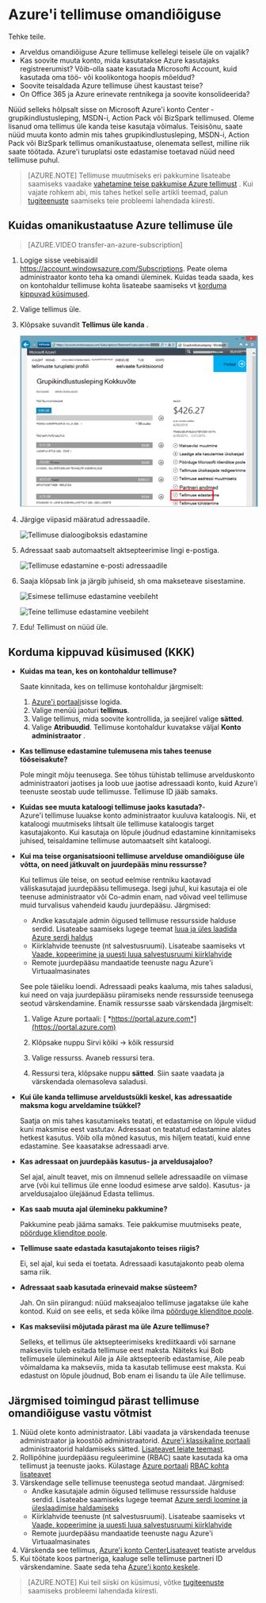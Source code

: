 <properties
   pageTitle="Azure'i tellimuse omandiõiguse | Microsoft Azure'i"
   description="Edastamiseks Azure tellimuse mõnele teisele kasutajale, ja mõned korduma kippuvad küsimused (KKK) protsess"
   services=""
   documentationCenter=""
   authors="genlin"
   manager="stevenpo"
   editor=""
   tags="billing,top-support-issue"/>

<tags
   ms.service="billing"
   ms.workload="na"
   ms.tgt_pltfrm="na"
   ms.devlang="na"
   ms.topic="article"
   ms.date="10/10/2016"
   ms.author="genli"/>

# <a name="transferring-ownership-of-an-azure-subscription"></a>Azure'i tellimuse omandiõiguse

Tehke teile.

- Arveldus omandiõiguse Azure tellimuse kellelegi teisele üle on vajalik?
- Kas soovite muuta konto, mida kasutatakse Azure kasutajaks registreerumist? Võib-olla saate kasutada Microsofti Account, kuid kasutada oma töö- või koolikontoga hoopis mõeldud?
- Soovite teisaldada Azure tellimuse ühest kaustast teise?
- On Office 365 ja Azure erinevate rentnikega ja soovite konsolideerida?

Nüüd selleks hõlpsalt sisse on Microsoft Azure'i konto Center - grupikindlustusleping, MSDN-i, Action Pack või BizSpark tellimused.  Oleme lisanud oma tellimus üle kanda teise kasutaja võimalus. Teisisõnu, saate nüüd muuta konto admin mis tahes grupikindlustusleping, MSDN-i, Action Pack või BizSpark tellimus omanikustaatuse, olenemata sellest, milline riik saate töötada. Azure'i turuplatsi oste edastamise toetavad nüüd need tellimuse puhul.

> [AZURE.NOTE] Tellimuse muutmiseks eri pakkumine lisateabe saamiseks vaadake [vahetamine teise pakkumise Azure tellimust](billing-how-to-switch-azure-offer.md) . Kui vajate rohkem abi, mis tahes hetkel selle artikli teemad, palun [tugiteenuste](https://portal.azure.com/?#blade/Microsoft_Azure_Support/HelpAndSupportBlade) saamiseks teie probleemi lahendada kiiresti.

## <a name="how-to-transfer-ownership-of-an-azure-subscription"></a>Kuidas omanikustaatuse Azure tellimuse üle

> [AZURE.VIDEO transfer-an-azure-subscription]

1.  Logige sisse veebisaidil <https://account.windowsazure.com/Subscriptions>. Peate olema administraator konto teha ka omandi üleminek. Kuidas teada saada, kes on kontohaldur tellimuse kohta lisateabe saamiseks vt [korduma kippuvad küsimused](#faq).

2.  Valige tellimus üle.

3.  Klõpsake suvandit **Tellimus üle kanda** .

    ![Azure'i konto tellimused menüü](./media/billing-subscription-transfer/image1.png)

4.  Järgige viipasid määratud adressaadile.

    ![Tellimuse dialoogiboksis edastamine](./media/billing-subscription-transfer/image2.PNG)

5.  Adressaat saab automaatselt aktsepteerimise lingi e-postiga.

    ![Tellimuse edastamine e-posti adressaadile](./media/billing-subscription-transfer/image3.png)

6.  Saaja klõpsab link ja järgib juhiseid, sh oma makseteave sisestamine.

    ![Esimese tellimuse edastamine veebileht](./media/billing-subscription-transfer/image4.png)

    ![Teine tellimuse edastamine veebileht](./media/billing-subscription-transfer/image5.png)

7. Edu! Tellimust on nüüd üle.

<a id="faq"></a>
## <a name="frequently-asked-questions-faq"></a>Korduma kippuvad küsimused (KKK)

-   **Kuidas ma tean, kes on kontohaldur tellimuse?**

    Saate kinnitada, kes on tellimuse kontohaldur järgmiselt:

    1. [Azure'i portaali](https://portal.azure.com)sisse logida.
    2. Valige menüü jaoturi **tellimus**.
    3. Valige tellimus, mida soovite kontrollida, ja seejärel valige **sätted**.
    4. Valige **Atribuudid**. Tellimuse kontohaldur kuvatakse väljal **Konto administraator** .  

-   **Kas tellimuse edastamine tulemusena mis tahes teenuse tööseisakute?**

    Pole mingit mõju teenusega. See tõhus tühistab tellimuse arvelduskonto administraatori jaotises ja loob uue jaotise adressaadi konto, kuid Azure'i teenuste seostab uude tellimusse. Tellimuse ID jääb samaks.

-   **Kuidas see muuta kataloogi tellimuse jaoks kasutada?**-   
    Azure'i tellimuse luuakse konto administraator kuuluva kataloogis. Nii, et kataloogi muutmiseks lihtsalt üle tellimuse kataloogis target kasutajakonto. Kui kasutaja on lõpule jõudnud edastamine kinnitamiseks juhised, teisaldamine tellimuse automaatselt siht kataloogi.

-   **Kui ma teise organisatsiooni tellimuse arvelduse omandiõiguse üle võtta, on need jätkuvalt on juurdepääs minu ressursse?**

    Kui tellimus üle teise, on seotud eelmise rentniku kaotavad väliskasutajad juurdepääsu tellimusega. Isegi juhul, kui kasutaja ei ole teenuse administraator või Co-admin enam, nad võivad veel tellimuse muid turvalisus vahendeid kaudu juurdepääsu. Järgmised:
    - Andke kasutajale admin õigused tellimuse ressursside halduse serdid. Lisateabe saamiseks lugege teemat [luua ja üles laadida Azure serdi haldus](https://msdn.microsoft.com/library/azure/gg551722.aspx)
    -   Kiirklahvide teenuste (nt salvestusruumi). Lisateabe saamiseks vt [Vaade, kopeerimine ja uuesti luua salvestusruumi kiirklahvide](storage-create-storage-account.md#view-copy-and-regenerate-storage-access-keys)
    -   Remote juurdepääsu mandaatide teenuste nagu Azure'i Virtuaalmasinates

    See pole täieliku loendi. Adressaadi peaks kaaluma, mis tahes saladusi, kui need on vaja juurdepääsu piiramiseks nende ressursside teenusega seotud värskendamine. Enamik ressursse saab värskendada järgmiselt:

    1.   Valige Azure portaali: [ *https://portal.azure.com*](https://portal.azure.com)

    2.    Klõpsake nuppu Sirvi kõiki -&gt; kõik ressursid

    3.    Valige ressurss. Avaneb ressursi tera.

    4.    Ressursi tera, klõpsake nuppu **sätted**. Siin saate vaadata ja värskendada olemasoleva saladusi.


-   **Kui üle kanda tellimuse arveldustsükli keskel, kas adressaatide maksma kogu arveldamine tsükkel?**

    Saatja on mis tahes kasutamiseks teatati, et edastamise on lõpule viidud kuni maksmise eest vastutav. Adressaat on teatatud edastamine alates hetkest kasutus. Võib olla mõned kasutus, mis hiljem teatati, kuid enne edastamine. See kaasatakse adressaadi arve.

-   **Kas adressaat on juurdepääs kasutus- ja arveldusajaloo?**

    Sel ajal, ainult teavet, mis on ilmnenud sellele adressaadile on viimase arve (või kui tellimus üle enne loodud esimese arve saldo). Kasutus- ja arveldusajaloo ülejäänud Edasta tellimus.

-   **Kas saab muuta ajal ülemineku pakkumine?**

    Pakkumine peab jääma samaks. Teie pakkumise muutmiseks peate, [pöörduge klienditoe poole](http://go.microsoft.com/fwlink/?LinkID=619338).

-   **Tellimuse saate edastada kasutajakonto teises riigis?**

    Ei, sel ajal, kui seda ei toetata. Adressaadi kasutajakonto peab olema sama riik.

-   **Adressaat saab kasutada erinevaid makse süsteem?**

    Jah. On siin piirangud: nüüd makseajaloo tellimuse jagatakse üle kahe kontod. Kuid on see eelis, et seda kõike ilma [pöörduge klienditoe poole](http://go.microsoft.com/fwlink/?LinkID=619338).

-   **Kas makseviisi mõjutada pärast ma üle Azure tellimuse?**

    Selleks, et tellimus üle aktsepteerimiseks krediitkaardi või sarnane makseviis tuleb esitada tellimuse eest maksta. Näiteks kui Bob tellimusele üleminekul Aile ja Aile aktsepteerib edastamise, Aile peab võimaldama ka makseviis, mida ta kasutab tellimuse eest maksta. Kui edastust on lõpule jõudnud, Bob enam ei lisandu ta üle Aile tellimuse.

## <a name="next-steps-after-accepting-ownership-of-a-subscription"></a>Järgmised toimingud pärast tellimuse omandiõiguse vastu võtmist

1. Nüüd olete konto administraator. Läbi vaadata ja värskendada teenuse administraator ja koostöö administraatorid. [Azure'i klassikaline portaali](https://manage.windowsazure.com) administraatorid haldamiseks sätted. [Lisateavet leiate teemast](http://go.microsoft.com/fwlink/?LinkID=533293).
2. Rollipõhine juurdepääsu reguleerimine (RBAC) saate kasutada ka oma tellimust ja teenuste jaoks. Külastage [Azure portaali](https://portal.azure.com) [RBAC kohta lisateavet](http://go.microsoft.com/fwlink/?LinkID=544802)
3. Värskendage selle tellimuse teenustega seotud mandaat. Järgmised:
    - Andke kasutajale admin õigused tellimuse ressursside halduse serdid. Lisateabe saamiseks lugege teemat [Azure serdi loomine ja üleslaadimise haldamiseks](https://msdn.microsoft.com/library/azure/gg551722.aspx)
    -   Kiirklahvide teenuste (nt salvestusruumi). Lisateabe saamiseks vt [Vaade, kopeerimine ja uuesti luua salvestusruumi kiirklahvide](storage-create-storage-account.md#view-copy-and-regenerate-storage-access-keys)
    -   Remote juurdepääsu mandaatide teenuste nagu Azure'i Virtuaalmasinates
4. Värskenda see tellimus, [Azure'i konto Center](https://account.windowsazure.com/Subscriptions)[Lisateavet](http://go.microsoft.com/fwlink/?LinkID=533292) teatiste arveldus  
5.  Kui töötate koos partneriga, kaaluge selle tellimuse partneri ID värskendamine. Saate seda teha [Azure'i konto keskele](https://account.windowsazure.com/Subscriptions).

> [AZURE.NOTE] Kui teil siiski on küsimusi, võtke [tugiteenuste](https://portal.azure.com/?#blade/Microsoft_Azure_Support/HelpAndSupportBlade) saamiseks probleemi lahendada kiiresti.
